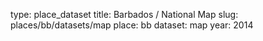 type: place_dataset
title: Barbados / National Map
slug: places/bb/datasets/map
place: bb
dataset: map
year: 2014

